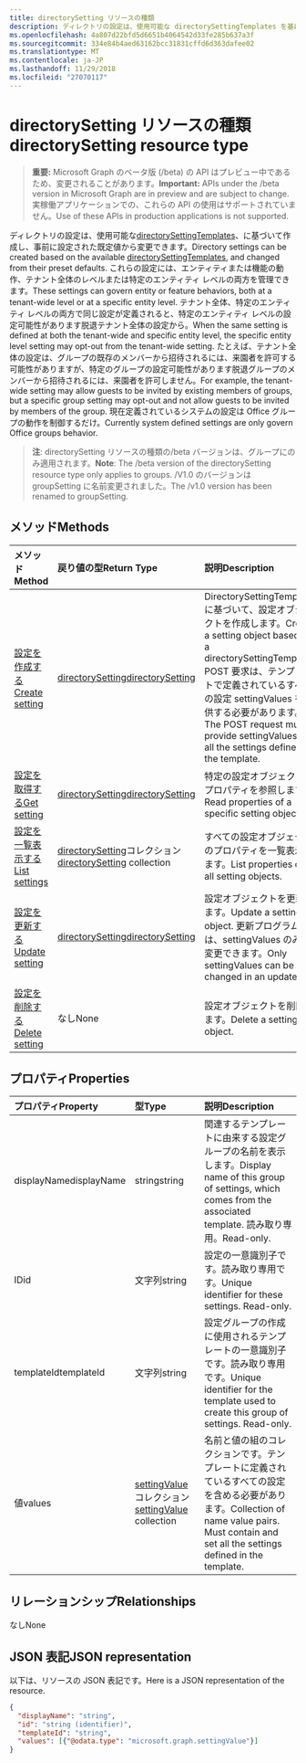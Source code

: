 ```yaml
---
title: directorySetting リソースの種類
description: ディレクトリの設定は、使用可能な directorySettingTemplates を基に作成し、事前に設定された既定値から変更できます。 これらの設定には、エンティティまたは機能の動作、テナント全体のレベルまたは特定のエンティティ レベルの両方を管理できます。 テナント全体、特定のエンティティ レベルの両方で同じ設定が定義されると、特定のエンティティ レベルの設定可能性があります脱退テナント全体の設定から。  たとえば、テナント全体の設定は、グループの既存のメンバーから招待されるには、来園者を許可する可能性がありますが、特定のグループの設定可能性があります脱退グループのメンバーから招待されるには、来園者を許可しません。 現在定義されているシステムの設定は Office グループの動作を制御するだけ。
ms.openlocfilehash: 4a807d22bfd5d6651b4064542d33fe285b637a3f
ms.sourcegitcommit: 334e84b4aed63162bcc31831cffd6d363dafee02
ms.translationtype: MT
ms.contentlocale: ja-JP
ms.lasthandoff: 11/29/2018
ms.locfileid: "27070117"
---
```

# <a name="directorysetting-resource-type"></a><span data-ttu-id="642d6-107">directorySetting リソースの種類</span><span class="sxs-lookup"><span data-stu-id="642d6-107">directorySetting resource type</span></span>

> <span data-ttu-id="642d6-108">**重要:** Microsoft Graph のベータ版 (/beta) の API はプレビュー中であるため、変更されることがあります。</span><span class="sxs-lookup"><span data-stu-id="642d6-108">**Important:** APIs under the /beta version in Microsoft Graph are in preview and are subject to change.</span></span> <span data-ttu-id="642d6-109">実稼働アプリケーションでの、これらの API の使用はサポートされていません。</span><span class="sxs-lookup"><span data-stu-id="642d6-109">Use of these APIs in production applications is not supported.</span></span>

<span data-ttu-id="642d6-110">ディレクトリの設定は、使用可能な[directorySettingTemplates](directorysettingtemplate.md)、に基づいて作成し、事前に設定された既定値から変更できます。</span><span class="sxs-lookup"><span data-stu-id="642d6-110">Directory settings can be created based on the available [directorySettingTemplates](directorysettingtemplate.md), and changed from their preset defaults.</span></span> <span data-ttu-id="642d6-111">これらの設定には、エンティティまたは機能の動作、テナント全体のレベルまたは特定のエンティティ レベルの両方を管理できます。</span><span class="sxs-lookup"><span data-stu-id="642d6-111">These settings can govern entity or feature behaviors, both at a tenant-wide level or at a specific entity level.</span></span> <span data-ttu-id="642d6-112">テナント全体、特定のエンティティ レベルの両方で同じ設定が定義されると、特定のエンティティ レベルの設定可能性があります脱退テナント全体の設定から。</span><span class="sxs-lookup"><span data-stu-id="642d6-112">When the same setting is defined at both the tenant-wide and specific entity level, the specific entity level setting may opt-out from the tenant-wide setting.</span></span>  <span data-ttu-id="642d6-113">たとえば、テナント全体の設定は、グループの既存のメンバーから招待されるには、来園者を許可する可能性がありますが、特定のグループの設定可能性があります脱退グループのメンバーから招待されるには、来園者を許可しません。</span><span class="sxs-lookup"><span data-stu-id="642d6-113">For example, the tenant-wide setting may allow guests to be invited by existing members of groups, but a specific group setting may opt-out and not allow guests to be invited by members of the group.</span></span> <span data-ttu-id="642d6-114">現在定義されているシステムの設定は Office グループの動作を制御するだけ。</span><span class="sxs-lookup"><span data-stu-id="642d6-114">Currently system defined settings are only govern Office groups behavior.</span></span>

> <span data-ttu-id="642d6-115">**注**: directorySetting リソースの種類の/beta バージョンは、グループにのみ適用されます。</span><span class="sxs-lookup"><span data-stu-id="642d6-115">**Note**: The /beta version of the directorySetting resource type only applies to groups.</span></span> <span data-ttu-id="642d6-116">/V1.0 のバージョンは groupSetting に名前変更されました。</span><span class="sxs-lookup"><span data-stu-id="642d6-116">The /v1.0 version has been renamed to groupSetting.</span></span>

## <a name="methods"></a><span data-ttu-id="642d6-117">メソッド</span><span class="sxs-lookup"><span data-stu-id="642d6-117">Methods</span></span>

| <span data-ttu-id="642d6-118">メソッド</span><span class="sxs-lookup"><span data-stu-id="642d6-118">Method</span></span>           | <span data-ttu-id="642d6-119">戻り値の型</span><span class="sxs-lookup"><span data-stu-id="642d6-119">Return Type</span></span>    |<span data-ttu-id="642d6-120">説明</span><span class="sxs-lookup"><span data-stu-id="642d6-120">Description</span></span>|
|:---------------|:--------|:----------|
|[<span data-ttu-id="642d6-121">設定を作成する</span><span class="sxs-lookup"><span data-stu-id="642d6-121">Create setting</span></span>](../api/directorysetting-post-settings.md) | [<span data-ttu-id="642d6-122">directorySetting</span><span class="sxs-lookup"><span data-stu-id="642d6-122">directorySetting</span></span>](directorysetting.md) |<span data-ttu-id="642d6-123">DirectorySettingTemplate に基づいて、設定オブジェクトを作成します。</span><span class="sxs-lookup"><span data-stu-id="642d6-123">Create a setting object based on a directorySettingTemplate.</span></span> <span data-ttu-id="642d6-124">POST 要求は、テンプレートで定義されているすべての設定 settingValues を提供する必要があります。</span><span class="sxs-lookup"><span data-stu-id="642d6-124">The POST request must provide settingValues for all the settings defined in the template.</span></span>|
|[<span data-ttu-id="642d6-125">設定を取得する</span><span class="sxs-lookup"><span data-stu-id="642d6-125">Get setting</span></span>](../api/directorysetting-get.md) | [<span data-ttu-id="642d6-126">directorySetting</span><span class="sxs-lookup"><span data-stu-id="642d6-126">directorySetting</span></span>](directorysetting.md) |<span data-ttu-id="642d6-127">特定の設定オブジェクトのプロパティを参照します。</span><span class="sxs-lookup"><span data-stu-id="642d6-127">Read properties of a specific setting object.</span></span>|
|[<span data-ttu-id="642d6-128">設定を一覧表示する</span><span class="sxs-lookup"><span data-stu-id="642d6-128">List settings</span></span>](../api/directorysetting-list.md) | <span data-ttu-id="642d6-129">[directorySetting](directorysetting.md)コレクション</span><span class="sxs-lookup"><span data-stu-id="642d6-129">[directorySetting](directorysetting.md) collection</span></span> |<span data-ttu-id="642d6-130">すべての設定オブジェクトのプロパティを一覧表示します。</span><span class="sxs-lookup"><span data-stu-id="642d6-130">List properties of all setting objects.</span></span>|
|[<span data-ttu-id="642d6-131">設定を更新する</span><span class="sxs-lookup"><span data-stu-id="642d6-131">Update setting</span></span>](../api/directorysetting-update.md) | [<span data-ttu-id="642d6-132">directorySetting</span><span class="sxs-lookup"><span data-stu-id="642d6-132">directorySetting</span></span>](directorysetting.md)  |<span data-ttu-id="642d6-133">設定オブジェクトを更新します。</span><span class="sxs-lookup"><span data-stu-id="642d6-133">Update a setting object.</span></span> <span data-ttu-id="642d6-134">更新プログラムでは、settingValues のみを変更できます。</span><span class="sxs-lookup"><span data-stu-id="642d6-134">Only settingValues can be changed in an update.</span></span>|
|[<span data-ttu-id="642d6-135">設定を削除する</span><span class="sxs-lookup"><span data-stu-id="642d6-135">Delete setting</span></span>](../api/directorysetting-delete.md) | <span data-ttu-id="642d6-136">なし</span><span class="sxs-lookup"><span data-stu-id="642d6-136">None</span></span> |<span data-ttu-id="642d6-137">設定オブジェクトを削除します。</span><span class="sxs-lookup"><span data-stu-id="642d6-137">Delete a setting object.</span></span> |

## <a name="properties"></a><span data-ttu-id="642d6-138">プロパティ</span><span class="sxs-lookup"><span data-stu-id="642d6-138">Properties</span></span>
| <span data-ttu-id="642d6-139">プロパティ</span><span class="sxs-lookup"><span data-stu-id="642d6-139">Property</span></span>     | <span data-ttu-id="642d6-140">型</span><span class="sxs-lookup"><span data-stu-id="642d6-140">Type</span></span>   |<span data-ttu-id="642d6-141">説明</span><span class="sxs-lookup"><span data-stu-id="642d6-141">Description</span></span>|
|:---------------|:--------|:----------|
|<span data-ttu-id="642d6-142">displayName</span><span class="sxs-lookup"><span data-stu-id="642d6-142">displayName</span></span>|<span data-ttu-id="642d6-143">string</span><span class="sxs-lookup"><span data-stu-id="642d6-143">string</span></span>|<span data-ttu-id="642d6-144">関連するテンプレートに由来する設定グループの名前を表示します。</span><span class="sxs-lookup"><span data-stu-id="642d6-144">Display name of this group of settings, which comes from the associated template.</span></span> <span data-ttu-id="642d6-145">読み取り専用。</span><span class="sxs-lookup"><span data-stu-id="642d6-145">Read-only.</span></span>|
|<span data-ttu-id="642d6-146">ID</span><span class="sxs-lookup"><span data-stu-id="642d6-146">id</span></span>|<span data-ttu-id="642d6-147">文字列</span><span class="sxs-lookup"><span data-stu-id="642d6-147">string</span></span>| <span data-ttu-id="642d6-p108">設定の一意識別子です。読み取り専用です。</span><span class="sxs-lookup"><span data-stu-id="642d6-p108">Unique identifier for these settings. Read-only.</span></span>|
|<span data-ttu-id="642d6-150">templateId</span><span class="sxs-lookup"><span data-stu-id="642d6-150">templateId</span></span>|<span data-ttu-id="642d6-151">文字列</span><span class="sxs-lookup"><span data-stu-id="642d6-151">string</span></span>| <span data-ttu-id="642d6-p109">設定グループの作成に使用されるテンプレートの一意識別子です。読み取り専用です。</span><span class="sxs-lookup"><span data-stu-id="642d6-p109">Unique identifier for the template used to create this group of settings. Read-only.</span></span>|
|<span data-ttu-id="642d6-154">値</span><span class="sxs-lookup"><span data-stu-id="642d6-154">values</span></span>|<span data-ttu-id="642d6-155">[settingValue](settingvalue.md) コレクション</span><span class="sxs-lookup"><span data-stu-id="642d6-155">[settingValue](settingvalue.md) collection</span></span>| <span data-ttu-id="642d6-p110">名前と値の組のコレクションです。テンプレートに定義されているすべての設定を含める必要があります。</span><span class="sxs-lookup"><span data-stu-id="642d6-p110">Collection of name value pairs. Must contain and set all the settings defined in the template.</span></span>|

## <a name="relationships"></a><span data-ttu-id="642d6-158">リレーションシップ</span><span class="sxs-lookup"><span data-stu-id="642d6-158">Relationships</span></span>
<span data-ttu-id="642d6-159">なし</span><span class="sxs-lookup"><span data-stu-id="642d6-159">None</span></span>


## <a name="json-representation"></a><span data-ttu-id="642d6-160">JSON 表記</span><span class="sxs-lookup"><span data-stu-id="642d6-160">JSON representation</span></span>

<span data-ttu-id="642d6-161">以下は、リソースの JSON 表記です。</span><span class="sxs-lookup"><span data-stu-id="642d6-161">Here is a JSON representation of the resource.</span></span>

<!-- {
  "blockType": "resource",
  "optionalProperties": [

  ],
  "@odata.type": "microsoft.graph.directorySetting"
}-->

```json
{
  "displayName": "string",
  "id": "string (identifier)",
  "templateId": "string",
  "values": [{"@odata.type": "microsoft.graph.settingValue"}]
}

```

<!-- uuid: 8fcb5dbc-d5aa-4681-8e31-b001d5168d79
2015-10-25 14:57:30 UTC -->
<!-- {
  "type": "#page.annotation",
  "description": "directorySetting resource",
  "keywords": "",
  "section": "documentation",
  "tocPath": ""
}-->
